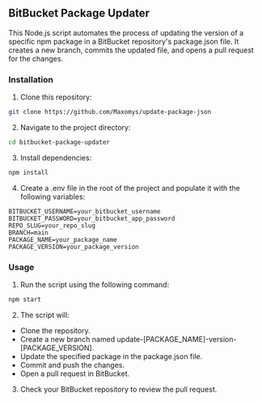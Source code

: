 ## BitBucket Package Updater

This Node.js script automates the process of updating the version of a specific npm package in a BitBucket repository's package.json file. It creates a new branch, commits the updated file, and opens a pull request for the changes.

### Installation
1. Clone this repository:

```bash
git clone https://github.com/Maxomys/update-package-json
```
2. Navigate to the project directory:

```bash
cd bitbucket-package-updater
```
3. Install dependencies:

```bash
npm install
```
4. Create a .env file in the root of the project and populate it with the following variables:

```env
BITBUCKET_USERNAME=your_bitbucket_username
BITBUCKET_PASSWORD=your_bitbucket_app_password
REPO_SLUG=your_repo_slug
BRANCH=main
PACKAGE_NAME=your_package_name
PACKAGE_VERSION=your_package_version
```

### Usage

1. Run the script using the following command:

```bash
npm start
```

2. The script will:

- Clone the repository.
- Create a new branch named update-[PACKAGE_NAME]-version-[PACKAGE_VERSION].
- Update the specified package in the package.json file.
- Commit and push the changes.
- Open a pull request in BitBucket.

3. Check your BitBucket repository to review the pull request.


